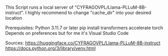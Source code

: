 This Script runs a local server of "CYFRAGOVPL/Llama-PLLuM-8B-instruct". I highly recommend to change "cache_dir" into your desired location

Prerequisites:
Python 3.11.7 or later
pip install transformers accelerate torch
Depends on preferences but for me it's Visual Studio Code

Sources:
https://huggingface.co/CYFRAGOVPL/Llama-PLLuM-8B-instruct
https://docs.python.org/3/library/venv.html
